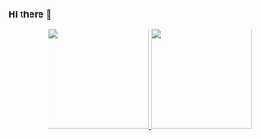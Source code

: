 ### Hi there 👋

<!--
**JoClaSS/JoClass** is a ✨ _special_ ✨ repository because its `README.md` (this file) appears on your GitHub profile.

Here are some ideas to get you started:

- 🔭 I’m currently working on ...
- 🌱 I’m currently learning ...
- 👯 I’m looking to collaborate on ...
- 🤔 I’m looking for help with ...
- 💬 Ask me about ...
- 📫 How to reach me: ...
- 😄 Pronouns: ...
- ⚡ Fun fa
-->
<div align="center">
  <a href="https://github.com/JoClaSS">
  <img height="180em" src="https://github-readme-stats.vercel.app/api?username=JoClaSS&show_icons=true&theme=dark&include_all_commits=true&count_private=true"/>
  <img height="180em" src="https://github-readme-stats.vercel.app/api/top-langs/?username=JoClaSS&layout=compact&langs_count=7&theme=dark"/>
</div>


